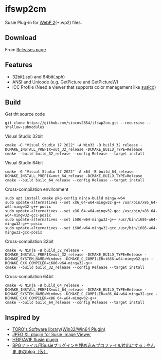 # ifswp2cm
Susie Plug-in for [WebP 2](https://chromium.googlesource.com/codecs/libwebp2/)(*.wp2) files.

## Download
From [Releases page](https://github.com/sincos2854/ifswp2cm/releases)

## Features
- 32bit(.spi) and 64bit(.sph)
- ANSI and Unicode (e.g. GetPicture and GetPictureW)
- ICC Profile (Need a viewer that supports color management like [susico](http://www.vector.co.jp/soft/dl/winnt/art/se515212.html))

## Build
Get tht source code
```
git clone https://github.com/sincos2854/ifswp2cm.git --recursive --shallow-submodules
```
Visual Studio 32bit
```
cmake -G "Visual Studio 17 2022" -A Win32 -B build_32_release -DCMAKE_INSTALL_PREFIX=out_32_release -DCMAKE_BUILD_TYPE=Release
cmake --build build_32_release --config Release --target install
```
Visual Studio 64bit
```
cmake -G "Visual Studio 17 2022" -A x64 -B build_64_release -DCMAKE_INSTALL_PREFIX=out_64_release -DCMAKE_BUILD_TYPE=Release
cmake --build build_64_release --config Release --target install
```
Cross-compilation environment
```
sudo apt install cmake pkg-config ninja-build mingw-w64
sudo update-alternatives --set x86_64-w64-mingw32-g++ /usr/bin/x86_64-w64-mingw32-g++-posix
sudo update-alternatives --set x86_64-w64-mingw32-gcc /usr/bin/x86_64-w64-mingw32-gcc-posix
sudo update-alternatives --set i686-w64-mingw32-g++ /usr/bin/i686-w64-mingw32-g++-posix
sudo update-alternatives --set i686-w64-mingw32-gcc /usr/bin/i686-w64-mingw32-gcc-posix
```
Cross-compilation 32bit
```
cmake -G Ninja -B build_32_release -DCMAKE_INSTALL_PREFIX=out_32_release -DCMAKE_BUILD_TYPE=Release -DCMAKE_SYSTEM_NAME=Windows -DCMAKE_C_COMPILER=i686-w64-mingw32-gcc -DCMAKE_CXX_COMPILER=i686-w64-mingw32-g++
cmake --build build_32_release --config Release --target install
```
Cross-compilation 64bit
```
cmake -G Ninja -B build_64_release -DCMAKE_INSTALL_PREFIX=out_64_release -DCMAKE_BUILD_TYPE=Release -DCMAKE_SYSTEM_NAME=Windows -DCMAKE_C_COMPILER=x86_64-w64-mingw32-gcc -DCMAKE_CXX_COMPILER=x86_64-w64-mingw32-g++
cmake --build build_64_release --config Release --target install
```
## Inspired by
- [TORO's Software library(Win32/Win64 Plugin)](http://toro.d.dooo.jp/slplugin.html)
- [JPEG XL plugin for Susie Image Viewer](https://github.com/uyjulian/ifjxl)
- [HEIF/AVIF Susie plugin](https://github.com/Mr-Ojii/ifheif)
- [BPGファイル用Susieプラグインを埋め込みプロファイル対応にする : やんま まのblog（仮）](http://blog.livedoor.jp/yamma_ma/archives/44473876.html)
